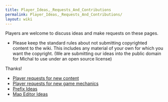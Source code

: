 ```yaml
---
title: Player_Ideas,_Requests_And_Contributions
permalink: Player_Ideas,_Requests_And_Contributions/
layout: wiki
---
```


Players are welcome to discuss ideas and make requests on these pages.

-   Please keep the standard rules about not submitting copyrighted
    content to the wiki. This includes any material of your own for
    which you want the copyright. (We are submitting our ideas into the
    public domain for Michal to use under an open source license)

Thanks!

-   [Player requests for new
    content](/keeperrl_wiki/Player_Requests_For_New_Content "wikilink")
-   [Player requests for new game
    mechanics](/keeperrl_wiki/Player_Requests_For_New_Game_Mechanics "wikilink")
-   [Prefix Ideas](/keeperrl_wiki/Pre-fix_Ideas "wikilink")
-   [Map Editor Ideas](/keeperrl_wiki/Map_Editor_Ideas "wikilink")

